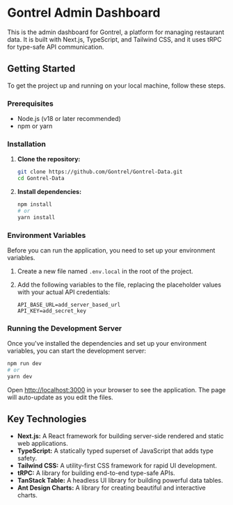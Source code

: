 # Gontrel Admin Dashboard

This is the admin dashboard for Gontrel, a platform for managing restaurant data. It is built with Next.js, TypeScript, and Tailwind CSS, and it uses tRPC for type-safe API communication.

## Getting Started

To get the project up and running on your local machine, follow these steps.

### Prerequisites

- Node.js (v18 or later recommended)
- npm or yarn

### Installation

1.  **Clone the repository:**
    ```bash
    git clone https://github.com/Gontrel/Gontrel-Data.git
    cd Gontrel-Data
    ```

2.  **Install dependencies:**
    ```bash
    npm install
    # or
    yarn install
    ```

### Environment Variables

Before you can run the application, you need to set up your environment variables.

1.  Create a new file named `.env.local` in the root of the project.
2.  Add the following variables to the file, replacing the placeholder values with your actual API credentials:

    ```
    API_BASE_URL=add_server_based_url
    API_KEY=add_secret_key
    ```

### Running the Development Server

Once you've installed the dependencies and set up your environment variables, you can start the development server:

```bash
npm run dev
# or
yarn dev
```

Open [http://localhost:3000](http://localhost:3000) in your browser to see the application. The page will auto-update as you edit the files.

## Key Technologies

- **Next.js:** A React framework for building server-side rendered and static web applications.
- **TypeScript:** A statically typed superset of JavaScript that adds type safety.
- **Tailwind CSS:** A utility-first CSS framework for rapid UI development.
- **tRPC:** A library for building end-to-end type-safe APIs.
- **TanStack Table:** A headless UI library for building powerful data tables.
- **Ant Design Charts:** A library for creating beautiful and interactive charts.
